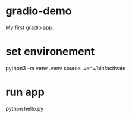 # gradio-demo
My first gradio app.

# set environement

python3 -m venv .venv
source .venv/bin/activate

# run app

python hello.py

